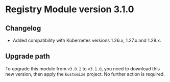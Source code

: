 # Registry Module version 3.1.0

## Changelog
- Added compatibility with Kubernetes versions 1.26.x, 1.27.x and 1.28.x.

## Upgrade path

To upgrade this module from `v3.0.2` to `v3.1.0`, you need to download this new version, then apply the `kustomize` project. No further action is required.